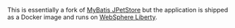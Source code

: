 This is essentially a fork of [MyBatis JPetStore](https://github.com/mybatis/jpetstore-6) but the application is shipped as a Docker image and runs on [WebSphere Liberty](https://hub.docker.com/_/websphere-liberty/).
